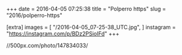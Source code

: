 +++
date = 2016-04-05 07:25:38
title = "Polperro https"
slug = "2016/polperro-https"

[extra]
images = [
    "/2016-04-05_07-25-38_UTC.jpg",
]
instagram = "https://instagram.com/p/BDz2PSioIFd"
+++

//500px.com/photo/147834033/

